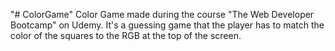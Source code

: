 "# ColorGame" 
Color Game made during the course "The Web Developer Bootcamp" on Udemy. It's a guessing game that the player has to match the color of the squares to the RGB at the top of the screen.

